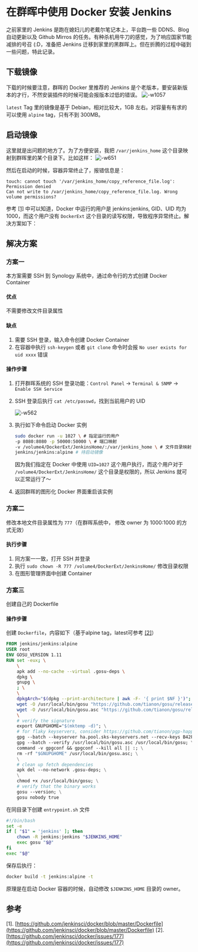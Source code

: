 # 在群晖中使用 Docker 安装 Jenkins

之前家里的 Jenkins 是跑在媳妇儿的老戴尔笔记本上，平台跑一些 DDNS、Blog 自动更新以及 Github Mirros 的任务。有种杀机用牛刀的感觉，为了响应国家节能减排的号召 (:D，准备把 Jenkins 迁移到家里的黑群晖上。但在折腾的过程中碰到一些问题，特此记录。

## 下载镜像

下载的时候要注意，群晖的 Docker 里推荐的 Jenkins 是个老版本，要安装新版本的才行，不然安装插件的时候可能会报版本过低的错误。
![-w1057](https://pan.xnure.com/OneDrive/Pics/blog/15461637218838.jpg ':size=600')

`latest` Tag 里的镜像是基于 Debian，相对比较大，1GB 左右。对容量有有求的可以使用 `alpine` tag，只有不到 300MB。

## 启动镜像

这里就是出问题的地方了。为了方便安装，我把 `/var/jenkins_home` 这个目录映射到群晖里的某个目录下。比如这样：
![-w651](https://pan.xnure.com/OneDrive/Pics/blog/15461640138488.jpg ':size=600')

然后在启动的时候，容器异常终止了，报错信息是：

```
touch: cannot touch '/var/jenkins_home/copy_reference_file.log': Permission denied
Can not write to /var/jenkins_home/copy_reference_file.log. Wrong volume permissions?
```

参考 [[1]](https://github.com/jenkinsci/docker/blob/master/Dockerfile) 中可以知道，Docker 中运行的用户是 jenkins:jenkins, GID、UID 均为 1000，而这个用户没有 `DockerExt` 这个目录的读写权限，导致程序异常终止。解决方案如下：

## 解决方案

### 方案一

本方案需要 SSH 到 Synology 系统中，通过命令行的方式创建 Docker Container

#### 优点

不需要修改文件目录属性

#### 缺点

1. 需要 SSH 登录，输入命令创建 Docker Container
2. 在容器中执行 `ssh-keygen` 或者 `git clone` 命令时会报 `No user exists for uid xxxx` 错误

#### 操作步骤

1. 打开群晖系统的 SSH 登录功能：`Control Panel` -> `Terminal & SNMP` -> `Enable SSH Service`

2. SSH 登录后执行 `cat /etc/passwd`，找到当前用户的 UID

    ![-w562](https://pan.xnure.com/OneDrive/Pics/blog/15461653115018.jpg ':size=600')

3. 执行如下命令启动 Docker 实例

    ```bash
    sudo docker run -u 1027 \ # 指定运行的用户
    -p 8080:8080 -p 50000:50000 \ # 端口映射
    -v /volume4/DockerExt/JenkinsHome/:/var/jenkins_home \ # 文件目录映射
    jenkins/jenkins:alpine # 待启动镜像
    ```

    因为我们指定在 Docker 中使用 `UID=1027` 这个用户执行，而这个用户对于 `/volume4/DockerExt/JenkinsHome/` 这个目录是权限的，所以 Jenkins 就可以正常运行了～

4. 返回群晖的图形化 Docker 界面重启该实例

### 方案二

修改本地文件目录属性为 `777`（在群晖系统中， 修改 owner 为 1000:1000 的方式无效）

#### 执行步骤

1. 同方案一一致，打开 SSH 并登录
2. 执行 `sudo chown -R 777 /volume4/DockerExt/JenkinsHome/` 修改目录权限
3. 在图形管理界面中创建 Container

### 方案三

创建自己的 Dockerfile

#### 操作步骤

创建 `Dockerfile`，内容如下（基于alpine tag，latest可参考 [[2]](https://github.com/jenkinsci/docker/issues/177)）

```Dockerfile
FROM jenkins/jenkins:alpine
USER root
ENV GOSU_VERSION 1.11
RUN set -eux; \
    \
    apk add --no-cache --virtual .gosu-deps \
    dpkg \
    gnupg \
    ; \
    \
    dpkgArch="$(dpkg --print-architecture | awk -F- '{ print $NF }')"; \
    wget -O /usr/local/bin/gosu "https://github.com/tianon/gosu/releases/download/$GOSU_VERSION/gosu-$dpkgArch"; \
    wget -O /usr/local/bin/gosu.asc "https://github.com/tianon/gosu/releases/download/$GOSU_VERSION/gosu-$dpkgArch.asc"; \
    \
    # verify the signature
    export GNUPGHOME="$(mktemp -d)"; \
    # for flaky keyservers, consider https://github.com/tianon/pgp-happy-eyeballs, ala https://github.com/docker-library/php/pull/666
    gpg --batch --keyserver ha.pool.sks-keyservers.net --recv-keys B42F6819007F00F88E364FD4036A9C25BF357DD4; \
    gpg --batch --verify /usr/local/bin/gosu.asc /usr/local/bin/gosu; \
    command -v gpgconf && gpgconf --kill all || :; \
    rm -rf "$GNUPGHOME" /usr/local/bin/gosu.asc; \
    \
    # clean up fetch dependencies
    apk del --no-network .gosu-deps; \
    \
    chmod +x /usr/local/bin/gosu; \
    # verify that the binary works
    gosu --version; \
    gosu nobody true
```

在同目录下创建 `entrypoint.sh` 文件

```bash
#!/bin/bash
set -e
if [ "$1" = 'jenkins' ]; then
    chown -R jenkins:jenkins "$JENKINS_HOME"
    exec gosu "$@"
fi
exec "$@"
```

保存后执行：

```bash
docker build -t jenkins:alpine -t
```

原理是在启动 Docker 容器的时候，自动修改 `$JENKINS_HOME` 目录的 owner。

## 参考

[1]. [https://github.com/jenkinsci/docker/blob/master/Dockerfile](https://github.com/jenkinsci/docker/blob/master/Dockerfile)
[2]. [https://github.com/jenkinsci/docker/issues/177](https://github.com/jenkinsci/docker/issues/177)
